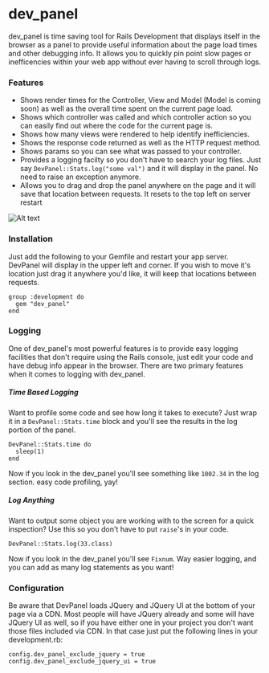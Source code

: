 dev_panel
====

dev_panel is time saving tool for Rails Development that displays itself in the browser as a panel to provide useful information about the page load times and other
debugging info. It allows you to quickly pin point slow pages or inefficencies within your web app without ever having to scroll through logs.

### Features
* Shows render times for the Controller, View and Model (Model is coming soon) as well as the overall time spent on the current page load.
* Shows which controller was called and which controller action so you can easily find out where the code for the current page is.
* Shows how many views were rendered to help identify inefficiencies.
* Shows the response code returned as well as the HTTP request method.
* Shows params so you can see what was passed to your controller.
* Provides a logging facilty so you don't have to search your log files. Just say `DevPanel::Stats.log("some val")` and it will display
  in the panel. No need to raise an exception anymore.
* Allows you to drag and drop the panel anywhere on the page and it will save that location between requests. It resets to the top left
  on server restart

![Alt text](https://raw.github.com/MattStopa/DevPanel/master/sample.jpg?login=MattStopa&token=c291d1679b2ec07ac4a4ff112079a3aa)


### Installation

Just add the following to your Gemfile and restart your app server. DevPanel will display in the upper left and corner.
If you wish to move it's location just drag it anywhere you'd like, it will keep that locations between requests.

    group :development do
      gem "dev_panel"
    end

### Logging

One of dev_panel's most powerful features is to provide easy logging facilities that don't require using the Rails console, just edit your code and have debug info
appear in the browser. There are two primary features when it comes to logging with dev_panel.

##### Time Based Logging

Want to profile some code and see how long it takes to execute? Just wrap it in a `DevPanel::Stats.time` block and you'll see the results in the log portion of the panel.

    DevPanel::Stats.time do
      sleep(1)
    end

Now if you look in the dev_panel you'll see something like `1002.34` in the log section. easy code profiling, yay!

##### Log Anything

Want to output some object you are working with to the screen for a quick inspection? Use this so you don't have to put `raise`'s in your code.

    DevPanel::Stats.log(33.class)

Now if you look in the dev_panel you'll see `Fixnum`. Way easier logging, and you can add as many log statements as you want!


### Configuration

Be aware that DevPanel loads JQuery and JQuery UI at the bottom of your page via a CDN. Most people will have JQuery already and some will have JQuery UI as well, so if you have either one in your project you don't want those files included via CDN. In that case just put the following lines in your development.rb:

    config.dev_panel_exclude_jquery = true
    config.dev_panel_exclude_jquery_ui = true
